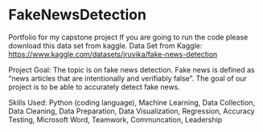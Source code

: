 # FakeNewsDetection
Portfolio for my capstone project
If you are going to run the code please download this data set from kaggle.
Data Set from Kaggle: https://www.kaggle.com/datasets/jruvika/fake-news-detection 

Project Goal: The topic is on fake news detection. Fake news is defined as “news articles that are intentionally and verifiably false”. The goal of our project is to be able to accurately detect fake news.

Skills Used: Python (coding language), Machine Learning, Data Collection, Data Cleaning, Data Preparation, Data Visualization, Regression, Accuracy Testing, Microsoft Word, Teamwork, Communcation, Leadership
